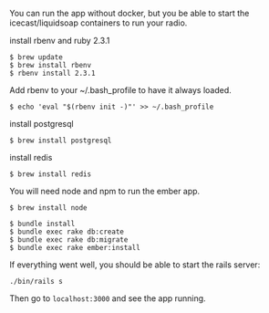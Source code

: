 You can run the app without docker, but you be able to start the
icecast/liquidsoap containers to run your radio.

install rbenv and ruby 2.3.1
```
$ brew update
$ brew install rbenv
$ rbenv install 2.3.1
```

Add rbenv to your ~/.bash_profile to have it always loaded.
```
$ echo 'eval "$(rbenv init -)"' >> ~/.bash_profile
```

install postgresql
```
$ brew install postgresql
```

install redis
```
$ brew install redis
```

You will need node and npm to run the ember app.

```
$ brew install node
```

```
$ bundle install
$ bundle exec rake db:create
$ bundle exec rake db:migrate
$ bundle exec rake ember:install
```

If everything went well, you should be able to start the rails server:
```
./bin/rails s
```

Then go to `localhost:3000` and see the app running.
